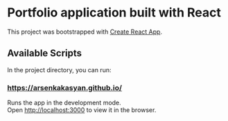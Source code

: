 # Portfolio application built with React

This project was bootstrapped with [Create React App](https://github.com/facebook/create-react-app).

## Available Scripts

In the project directory, you can run:

### https://arsenkakasyan.github.io/

Runs the app in the development mode.\
Open [http://localhost:3000](http://localhost:3000) to view it in the browser.


